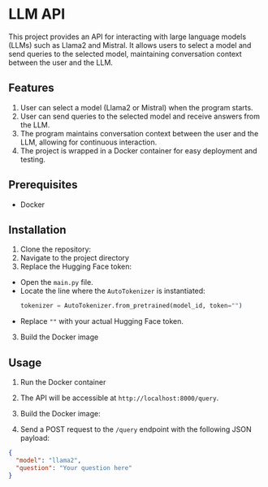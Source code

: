 # LLM API

This project provides an API for interacting with large language models (LLMs) such as Llama2 and Mistral. It allows users to select a model and send queries to the selected model, maintaining conversation context between the user and the LLM.

## Features

1. User can select a model (Llama2 or Mistral) when the program starts.
2. User can send queries to the selected model and receive answers from the LLM.
3. The program maintains conversation context between the user and the LLM, allowing for continuous interaction.
4. The project is wrapped in a Docker container for easy deployment and testing.

## Prerequisites

- Docker

## Installation

1. Clone the repository:
2. Navigate to the project directory
3. Replace the Hugging Face token:
- Open the `main.py` file.
- Locate the line where the `AutoTokenizer` is instantiated:
  ```python
  tokenizer = AutoTokenizer.from_pretrained(model_id, token="")
  ```
- Replace `""` with your actual Hugging Face token.
3. Build the Docker image

## Usage

1. Run the Docker container

2. The API will be accessible at `http://localhost:8000/query`.

3. Build the Docker image:


4. Send a POST request to the `/query` endpoint with the following JSON payload:

```json
{
  "model": "llama2",
  "question": "Your question here"
}